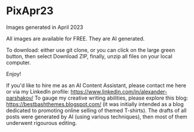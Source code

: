 # PixApr23

Images generated in April 2023

All images are available for FREE. They are AI generated.

To download: either use git clone, or you can click on the large green button, then select Download ZIP, finally, unzip all files on your local computer.

Enjoy!

If you'd like to hire me as an AI Content Assistant, please contact me here or via my LinkedIn profile: https://www.linkedin.com/in/alexander-parshakov/ To gauge my creative writing abilities, please explore this blog: https://bestbashthemes.blogspot.com/ 
(it was initially intended as a blog dedicated to promoting online selling of themed T-shirts).
The drafts of all posts were generated by AI (using various techniques), then most of them underwent rigourous editing.
